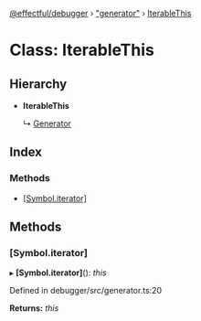 [@effectful/debugger](../README.md) › ["generator"](../modules/_generator_.md) › [IterableThis](_generator_.iterablethis.md)

# Class: IterableThis

## Hierarchy

* **IterableThis**

  ↳ [Generator](_generator_.generator.md)

## Index

### Methods

* [[Symbol.iterator]](_generator_.iterablethis.md#[symbol.iterator])

## Methods

###  [Symbol.iterator]

▸ **[Symbol.iterator]**(): *this*

Defined in debugger/src/generator.ts:20

**Returns:** *this*
